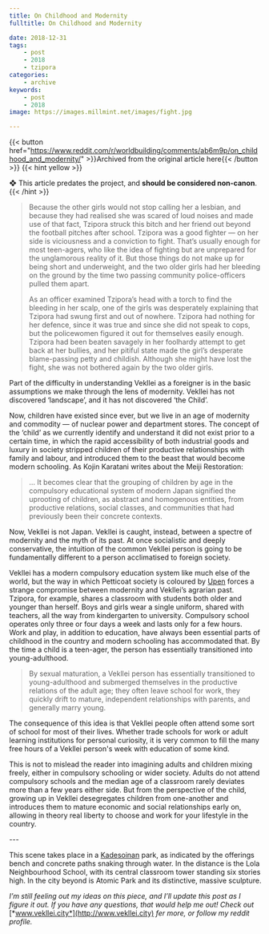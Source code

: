 ```yaml
---
title: On Childhood and Modernity
fulltitle: On Childhood and Modernity

date: 2018-12-31
tags:
    - post
    - 2018
    - tzipora
categories:
    - archive
keywords:
    - post
    - 2018
image: https://images.millmint.net/images/fight.jpg

---
```

{{< button href="https://www.reddit.com/r/worldbuilding/comments/ab6m9p/on_childhood_and_modernity/" >}}Archived from the original article here{{< /button >}}
{{< hint yellow >}}

❖ This article predates the project, and **should be considered non-canon**.
{{< /hint >}}

>Because the other girls would not stop calling her a lesbian, and because they had realised she was scared of loud noises and made use of that fact, Tzipora struck this bitch and her friend out beyond the football pitches after school. Tzipora was a good fighter — on her side is viciousness and a conviction to fight. That’s usually enough for most teen-agers, who like the idea of fighting but are unprepared for the unglamorous reality of it. But those things do not make up for being short and underweight, and the two older girls had her bleeding on the ground by the time two passing community police-officers pulled them apart.
>
>As an officer examined Tzipora’s head with a torch to find the bleeding in her scalp, one of the girls was desperately explaining that Tzipora had swung first and out of nowhere. Tzipora had nothing for her defence, since it was true and since she did not speak to cops, but the policewomen figured it out for themselves easily enough. Tzipora had been beaten savagely in her foolhardy attempt to get back at her bullies, and her pitiful state made the girl’s desperate blame-passing petty and childish. Although she might have lost the fight, she was not bothered again by the two older girls.

Part of the difficulty in understanding Vekllei as a foreigner is in the basic assumptions we make through the lens of modernity. Vekllei has not discovered ‘landscape’, and it has not discovered ‘the Child’.

Now, children have existed since ever, but we live in an age of modernity and commodity — of nuclear power and department stores. The concept of the ‘child’ as we currently identify and understand it did not exist prior to a certain time, in which the rapid accessibility of both industrial goods and luxury in society stripped children of their productive relationships with family and labour, and introduced them to the beast that would become modern schooling. As Kojin Karatani writes about the Meiji Restoration:

>… It becomes clear that the grouping of children by age in the compulsory educational system of modern Japan signified the uprooting of children, as abstract and homogenous entities, from productive relations, social classes, and communities that had previously been their concrete contexts.

Now, Vekllei is not Japan. Vekllei is caught, instead, between a spectre of modernity and the myth of its past. At once socialistic and deeply conservative, the intuition of the common Vekllei person is going to be fundamentally different to a person acclimatised to foreign society.

Vekllei has a modern compulsory education system like much else of the world, but the way in which Petticoat society is coloured by [Upen](https://www.reddit.com/r/worldbuilding/comments/9snaar/the_stewards_of_the_earth/) forces a strange compromise between modernity and Vekllei’s agrarian past. Tzipora, for example, shares a classroom with students both older and younger than herself. Boys and girls wear a single uniform, shared with teachers, all the way from kindergarten to university. Compulsory school operates only three or four days a week and lasts only for a few hours. Work and play, in addition to education, have always been essential parts of childhood in the country and modern schooling has accommodated that. By the time a child is a teen-ager, the person has essentially transitioned into young-adulthood.

>By sexual maturation, a Vekllei person has essentially transitioned to young-adulthood and submerged themselves in the productive relations of the adult age; they often leave school for work, they quickly drift to mature, independent relationships with parents, and generally marry young.

The consequence of this idea is that Vekllei people often attend some sort of school for most of their lives. Whether trade schools for work or adult learning institutions for personal curiosity, it is very common to fill the many free hours of a Vekllei person's week with education of some kind.

This is not to mislead the reader into imagining adults and children mixing freely, either in compulsory schooling or wider society. Adults do not attend compulsory schools and the median age of a classroom rarely deviates more than a few years either side. But from the perspective of the child, growing up in Vekllei desegregates children from one-another and introduces them to mature economic and social relationships early on, allowing in theory real liberty to choose and work for your lifestyle in the country.

\---

This scene takes place in a [Kadesoinan](https://vekllei.city/parks/) park, as indicated by the offerings bench and concrete paths snaking through water. In the distance is the Lola Neighbourhood School, with its central classroom tower standing six stories high. In the city beyond is Atomic Park and its distinctive, massive sculpture.

*I’m still feeling out my ideas on this piece, and I’ll update this post as I figure it out. If you have any questions, that would help me out! Check out* [*www.vekllei.city*](http://www.vekllei.city) *fer more, or follow my reddit profile.*
